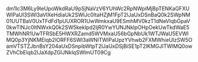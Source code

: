 dm1lc3M6Ly9leUpoWkdRaU9pSjNaVzV6YUhWc2RpNWpiMjBpTENKaGFXUWlPaUl3SWl3aVlXeHdiaUk2SWlJc0ltaHZjM1FpT2lJaUxDSnBaQ0k2SWpNM01UUTBaV0UxTFdFd1pUUXROR1UwWmkxaU9ESmhMV0kzT1dNeVlqbGpaV0kwTlNJc0ltNWxkQ0k2SW5keklpd2ljR0YwYUNJNklpOHpOekUwTkdWaE5TMWhNR1UwTFRSbE5HWXRZamd5WVMxaU56bGpNbUk1WTJWaU5EVWlMQ0p3YjNKMElqb2lORFF6SWl3aWNITWlPaUpzYVhwb2FXMWhieUlzSW5OamVTSTZJbnBsY204aUxDSnpibWtpT2lJaUxDSjBiSE1pT2lKMGJITWlMQ0owZVhCbElqb2lJaXdpZGlJNklqSWlmUT09Cg
